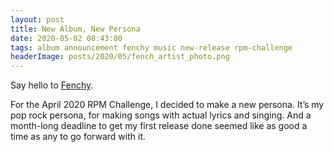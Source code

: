 ```yaml
---
layout: post
title: New Album, New Persona
date: 2020-05-02 08:43:00
tags: album announcement fenchy music new-release rpm-challenge
headerImage: posts/2020/05/fench_artist_photo.png
---
```

Say hello to [Fenchy](https://fenchy.bandcamp.com/releases).

For the April 2020 RPM Challenge, I decided to make a new persona. It&#8217;s my pop rock persona, for making songs with actual lyrics and singing. And a month-long deadline to get my first release done seemed like as good a time as any to go forward with it.

<!--more-->
